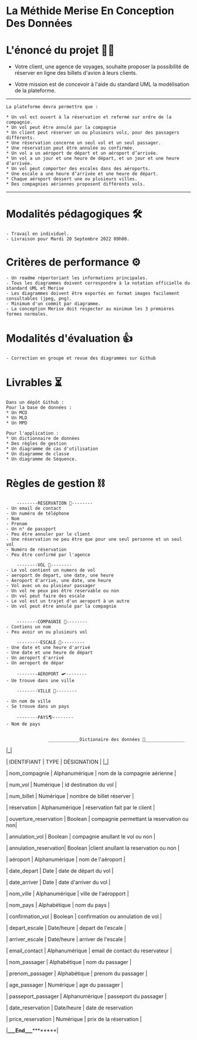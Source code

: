 # La Méthide Merise En Conception Des Données

# L'énoncé du projet 👮‍♀️

- Votre client, une agence de voyages, souhaite proposer la possibilité de réserver en ligne des billets d'avion à leurs clients.

- Votre mission est de concevoir à l'aide du standard UML la modélisation de la plateforme.

---

    La plateforme devra permettre que :

    * Un vol est ouvert à la réservation et refermé sur ordre de la compagnie.
    * Un vol peut être annulé par la compagnie
    * Un client peut réserver un ou plusieurs vols, pour des passagers différents.
    * Une réservation concerne un seul vol et un seul passager.
    * Une réservation peut être annulée ou confirmée.
    * Un vol a un aéroport de départ et un aéroport d’arrivée.
    * Un vol a un jour et une heure de départ, et un jour et une heure d’arrivée.
    * Un vol peut comporter des escales dans des aéroports.
    * Une escale a une heure d’arrivée et une heure de départ.
    * Chaque aéroport dessert une ou plusieurs villes.
    * Des compagnies aériennes proposent différents vols.

---

# Modalités pédagogiques 🛠

    - Travail en individuel.
    - Livraison pour Mardi 20 Septembre 2022 09h00.

# Critères de performance ⚙️

    - Un readme répertoriant les informations principales.
    - Tous les diagrammes doivent correspondre à la notation officielle du standard UML et Merise
    - Les diagrammes doivent être exportés en format images facilement consultables (jpeg, png).
    - Minimum d'un commit par diagramme.
    - La conception Merise doit respecter au minimum les 3 premières formes normales.

# Modalités d'évaluation 👍

    - Correction en groupe et revue des diagrammes sur Github

# Livrables ⏳

    Dans un dépôt Github :
    Pour la base de données :
    * Un MCD
    * Un MLD
    * Un MPD

    Pour l'application :
    * Un dictionnaire de données
    * Des règles de gestion
    * Un diagramme de cas d'utilisation
    * Un diagramme de classe
    * Un diagramme de Séquence.

# Règles de gestion ⛓  

        --------RESERVATION 🧾--------  
    - Un email de contact
    - Un numéro de téléphone
    - Nom
    - Prenom
    - Un n° de passport
    - Peu être annuler par le client
    - Une réservation ne peu être que pour une seul personne et un seul vol
    - Numéro de réservation
    - Peu être confirmé par l'agence

        --------VOL 🛫--------
    - Le vol contient un numero de vol  
    - aeroport de depart, une date, une heure
    - Aeroport d'arrive, une date, une heure  
    - Vol avec un ou plusieur passager  
    - Un vol ne peux pas être reservable ou non  
    - Un vol peut faire des escale
    - Le vol est un trajet d'un aeroport à un autre
    - Un vol peut être annulé par la compagnie
     

        --------COMPAGNIE 🏪--------
    - Contiens un nom
    - Peu avoir un ou plusieurs vol

        ---------ESCALE 🔗---------
    - Une date et une heure d'arrivé  
    - Une date et une heure de départ  
    - Un aeroport d'arrivé  
    - Un aeroport de dépar 

        --------AEROPORT 🛩--------
    - Ue trouve dans une ville  

        --------VILLE 🌇--------

    - Un nom de ville
    - Se trouve dans un pays

        --------PAYS🌎--------
    - Nom de pays


                    ____________Dictionaire des données 📖_______________

|********************************************\_********************************************|

| IDENTIFIANT | TYPE | DÉSIGNATION |
|********************************************\_********************************************|

| nom_compagnie | Alphanumérique | nom de la compagnie aérienne |

| num_vol | Numérique | id destination du vol |

| num_billet | Numérique | nombre de billet réserver |

| réservation | Alphanumérique | réservation fait par le client |

| ouverture_reservation | Boolean | compagnie permettant la reservation ou non|

| annulation_vol | Boolean | compagnie anullant le vol ou non |

| annulation_reservation| Boolean |client anullant la reservation ou non |

| aéroport | Alphanumérique | nom de l'aéroport |

| date_depart | Date | date de départ du vol |

| date_arriver | Date | date d'arriver du vol |

| nom_ville | Alphanumérique | ville de l'aéropport |

| nom_pays | Alphabétique | nom du pays |

| confirmation_vol | Boolean | confirmation ou annulation de vol |

| depart_escale | Date/heure | depart de l'escale |

| arriver_escale | Date/heure | arriver de l'escale |

| email_contact | Alphanumérique | email de contact du reservateur |

| nom_passager | Alphabétique | nom du passager |

| prenom_passager | Alphabétique | prenom du passager |

| age_passager | Numérique | age du passager |

| passeport_passager | Alphanumérique | passeport du passager |

| date_reservation | Date/heure | date de reservation

| price_reservation | Numérique | prix de la réservation |

|******************\_\_\_******************End**********************\_\_\_**********************|
